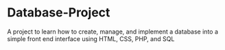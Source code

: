 # Database-Project
A project to learn how to create, manage, and implement a database into a simple front end interface using HTML, CSS, PHP, and SQL
